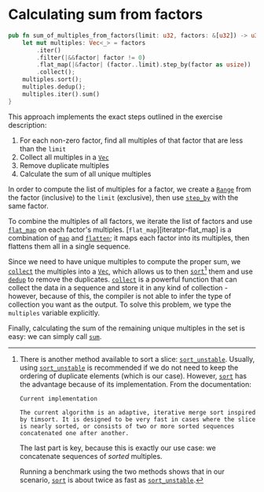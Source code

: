# Calculating sum from factors

```rust
pub fn sum_of_multiples_from_factors(limit: u32, factors: &[u32]) -> u32 {
    let mut multiples: Vec<_> = factors
        .iter()
        .filter(|&&factor| factor != 0)
        .flat_map(|&factor| (factor..limit).step_by(factor as usize))
        .collect();
    multiples.sort();
    multiples.dedup();
    multiples.iter().sum()
}
```

This approach implements the exact steps outlined in the exercise description:

1. For each non-zero factor, find all multiples of that factor that are less than the `limit`
2. Collect all multiples in a [`Vec`][vec]
3. Remove duplicate multiples
3. Calculate the sum of all unique multiples

In order to compute the list of multiples for a factor, we create a [`Range`][range] from the factor (inclusive) to the `limit` (exclusive), then use [`step_by`][iterator-step_by] with the same factor.

To combine the multiples of all factors, we iterate the list of factors and use [`flat_map`][iterator-flat_map] on each factor's multiples.
[`flat_map`][iteratpr-flat_map] is a combination of [`map`][iterator-map] and [`flatten`][iterator-flatten]; it maps each factor into its multiples, then flattens them all in a single sequence.

Since we need to have unique multiples to compute the proper sum, we [`collect`][iterator-collect] the multiples into a [`Vec`][vec], which allows us to then [`sort`][slice-sort][^1] them and use [`dedup`][vec-dedup] to remove the duplicates.
[`collect`][iterator-collect] is a powerful function that can collect the data in a sequence and store it in any kind of collection - however, because of this, the compiler is not able to infer the type of collection you want as the output.
To solve this problem, we type the `multiples` variable explicitly.

Finally, calculating the sum of the remaining unique multiples in the set is easy: we can simply call [`sum`][iterator-sum].

[^1]: There is another method available to sort a slice: [`sort_unstable`][slice-sort_unstable]. Usually, using [`sort_unstable`][slice-sort_unstable] is recommended if we do not need to keep the ordering of duplicate elements (which is our case). However, [`sort`][slice-sort] has the advantage because of its implementation. From the documentation:

    ```
    Current implementation

    The current algorithm is an adaptive, iterative merge sort inspired by timsort. It is designed to be very fast in cases where the slice is nearly sorted, or consists of two or more sorted sequences concatenated one after another.
    ```

    The last part is key, because this is exactly our use case: we concatenate sequences of _sorted_ multiples.

    Running a benchmark using the two methods shows that in our scenario, [`sort`][slice-sort] is about twice as fast as [`sort_unstable`][slice-sort_unstable].

[vec]: https://doc.rust-lang.org/std/vec/struct.Vec.html
[range]: https://doc.rust-lang.org/std/ops/struct.Range.html
[iterator-step_by]: https://doc.rust-lang.org/std/iter/trait.Iterator.html#method.step_by
[iterator-flat_map]: https://doc.rust-lang.org/std/iter/trait.Iterator.html#method.flat_map
[iterator-map]: https://doc.rust-lang.org/std/iter/trait.Iterator.html#method.map
[iterator-flatten]: https://doc.rust-lang.org/std/iter/trait.Iterator.html#method.flatten
[iterator-collect]: https://doc.rust-lang.org/std/iter/trait.Iterator.html#method.collect
[slice-sort]: https://doc.rust-lang.org/std/primitive.slice.html#method.sort
[vec-dedup]: https://doc.rust-lang.org/std/vec/struct.Vec.html#method.dedup
[iterator-sum]: https://doc.rust-lang.org/std/iter/trait.Iterator.html#method.sum
[slice-sort_unstable]: https://doc.rust-lang.org/std/primitive.slice.html#method.sort_unstable

